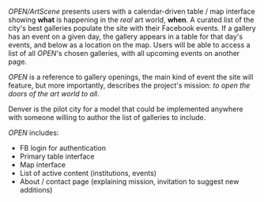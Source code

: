 *OPEN/ArtScene* presents users with a calendar-driven table / map interface showing **what** is happening in the *real* art world, **when**. A curated list of the city's best galleries populate the site with their Facebook events. If a gallery has an event on a given day, the gallery appears in a table for that day's events, and below as a location on the map. Users will be able to access a list of all *OPEN*'s chosen galleries, with all upcoming events on another page.

*OPEN* is a reference to gallery openings, the main kind of event the site will feature, but more importantly, describes the project's mission: *to open the doors of the art world to all*.

Denver is the pilot city for a model that could be implemented anywhere with someone willing to author the list of galleries to include.



*OPEN* includes:
* FB login for authentication
* Primary table interface
* Map interface
* List of active content (institutions, events)
* About / contact page (explaining mission, invitation to suggest new additions)
